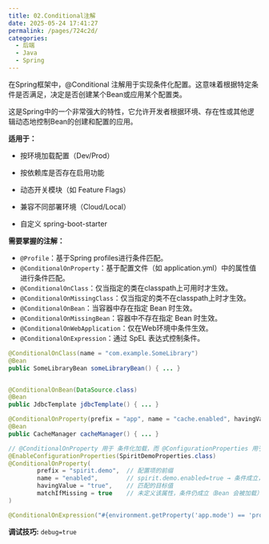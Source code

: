 ```yaml
---
title: 02.Conditional注解
date: 2025-05-24 17:41:27
permalink: /pages/724c2d/
categories:
  - 后端
  - Java
  - Spring
---
```


在Spring框架中，@Conditional 注解用于实现条件化配置。这意味着根据特定条件是否满足，决定是否创建某个Bean或应用某个配置类。

这是Spring中的一个非常强大的特性，它允许开发者根据环境、存在性或其他逻辑动态地控制Bean的创建和配置的应用。

**适用于：**

- 按环境加载配置（Dev/Prod）

- 按依赖库是否存在启用功能

- 动态开关模块（如 Feature Flags）

- 兼容不同部署环境（Cloud/Local）

- 自定义 spring-boot-starter

**需要掌握的注解：**

- `@Profile`：基于Spring profiles进行条件匹配。
- `@ConditionalOnProperty`：基于配置文件（如 application.yml）中的属性值进行条件匹配。
- `@ConditionalOnClass`：仅当指定的类在classpath上可用时才生效。
- `@ConditionalOnMissingClass`：仅当指定的类不在classpath上时才生效。
- `@ConditionalOnBean`：当容器中存在指定 Bean 时生效。
- `@ConditionalOnMissingBean`：容器中不存在指定 Bean 时生效。
- `@ConditionalOnWebApplication`：仅在Web环境中条件生效。
- `@ConditionalOnExpression`：通过 SpEL 表达式控制条件。

```java
@ConditionalOnClass(name = "com.example.SomeLibrary")
@Bean
public SomeLibraryBean someLibraryBean() { ... }


@ConditionalOnBean(DataSource.class)
@Bean
public JdbcTemplate jdbcTemplate() { ... }

@ConditionalOnProperty(prefix = "app", name = "cache.enabled", havingValue = "true")
@Bean
public CacheManager cacheManager() { ... }

// @ConditionalOnProperty 用于 条件化加载，而 @ConfigurationProperties 用于 绑定配置到对象
@EnableConfigurationProperties(SpiritDemoProperties.class)
@ConditionalOnProperty(
        prefix = "spirit.demo",  // 配置项的前缀
        name = "enabled",        // spirit.demo.enabled=true → 条件成立，Bean 会被加载
        havingValue = "true",    // 匹配的目标值
        matchIfMissing = true    // 未定义该属性，条件仍成立（Bean 会被加载）
)

@ConditionalOnExpression("#{environment.getProperty('app.mode') == 'prod'")
```

**调试技巧:** `debug=true`
